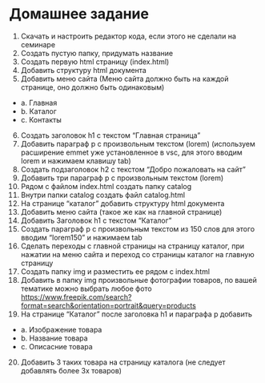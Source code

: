 # Домашнее задание
1.	Скачать и настроить редактор кода, если этого не сделали на семинаре
2.	Создать пустую папку, придумать название
3.	Создать первую html страницу (index.html)
4.	Добавить структуру html документа
5.	Добавить меню сайта (Меню сайта должно быть на каждой странице, оно должно быть одинаковым)

* a. Главная 
* b. Каталог
* c. Контакты

6.	Создать заголовок h1 с текстом “Главная страница”
7.	Добавить параграф p с произвольным текстом (lorem) (используем расширение emmet уже установленное в vsc, для этого вводим lorem и нажимаем клавишу tab)
8.	Создать подзаголовок h2 с текстом “Добро пожаловать на сайт”
9.	Добавить три параграф p с произвольным текстом (lorem)
10.	Рядом с файлом index.html создать папку catalog
11.	Внутри папки catalog создать файл catalog.html 
12.	На странице “каталог” добавить структуру html документа
13.	Добавить меню сайта (такое же как на главной странице)
14.	Добавить Заголовок h1 с текстом “Каталог”
15.	Создать параграф p с произвольным текстом из 150 слов для этого вводим “lorem150” и нажимаем tab
16.	Сделать переходы с главной страницы на страницу каталог, при нажатии на меню сайта и переход со страницы каталог на главную страницу
17.	Создать папку img и разместить ее рядом с index.html
18.	Добавить в папку img произвольные фотографии товаров, по вашей тематике можно выбрать любое фото <br> <https://www.freepik.com/search?format=search&orientation=portrait&query=products>  
19.	На странице “Каталог” после заголовка h1 и параграфа p добавить

* a. Изображение товара
* b. Название товара
* c. Описасние товара

20.	Добавить 3 таких товара на страницу каталога (не следует добавлять более 3х товаров)
